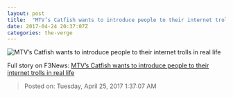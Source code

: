 ```yaml
---
layout: post
title:  "MTV’s Catfish wants to introduce people to their internet trolls in real life"
date: 2017-04-24 20:37:07Z
categories: the-verge
---
```


![MTV’s Catfish wants to introduce people to their internet trolls in real life](https://cdn0.vox-cdn.com/thumbor/RXkjqyM0p7xGeNYuTj9dJrqf1Bw=/0x0:1920x1080/1600x900/cdn0.vox-cdn.com/uploads/chorus_image/image/54425179/nev_and_max_4.1493066227.jpg)




Full story on F3News: [MTV’s Catfish wants to introduce people to their internet trolls in real life](http://www.f3nws.com/n/m2Khb)

> Posted on: Tuesday, April 25, 2017 1:37:07 AM
